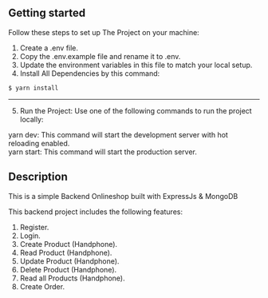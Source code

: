 ## Getting started

Follow these steps to set up The Project on your machine:

1. Create a .env file.<br />
2. Copy the .env.example file and rename it to .env.<br />
3. Update the environment variables in this file to match your local setup.<br />
4. Install All Dependencies by this command:

```sh
$ yarn install
```

---

5. Run the Project: Use one of the following commands to run the project locally:

yarn dev: This command will start the development server with hot reloading enabled.<br />
yarn start: This command will start the production server.<br />

## Description

This is a simple Backend Onlineshop built with ExpressJs & MongoDB<br />

This backend project includes the following features:<br />

1. Register. <br />
2. Login. <br />
3. Create Product (Handphone). <br />
4. Read Product (Handphone). <br />
5. Update Product (Handphone).<br />
6. Delete Product (Handphone).<br />
7. Read all Products (Handphone).<br />
8. Create Order. <br />
